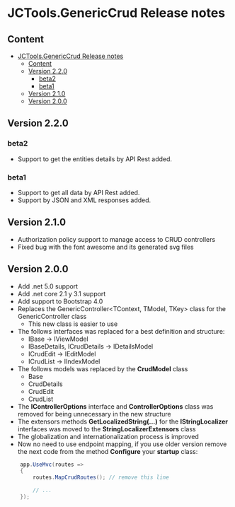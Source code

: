 # JCTools.GenericCrud Release notes

## Content
- [JCTools.GenericCrud Release notes](#jctoolsgenericcrud-release-notes)
  - [Content](#content)
  - [Version 2.2.0](#version-220)
    - [beta2](#beta2)
    - [beta1](#beta1)
  - [Version 2.1.0](#version-210)
  - [Version 2.0.0](#version-200)

## Version 2.2.0
### beta2
* Support to get the entities details by API Rest added.
### beta1
* Support to get all data by API Rest added.  
* Support by JSON and XML responses added.

## Version 2.1.0
* Authorization policy support to manage access to CRUD controllers
* Fixed bug with the font awesome and its generated svg files

## Version 2.0.0
* Add .net 5.0 support
* Add .net core 2.1 y 3.1 support
* Add support to Bootstrap 4.0
* Replaces the GenericController<TContext, TModel, TKey> class for the GenericController class
  * This new class is easier to use
* The follows interfaces was replaced for a best definition and structure:
  * IBase -> IViewModel
  * IBaseDetails, ICrudDetails -> IDetailsModel
  * ICrudEdit -> IEditModel
  * ICrudList -> IIndexModel
* The follows models was replaced by the **CrudModel** class
  * Base
  * CrudDetails
  * CrudEdit
  * CrudList
* The **IControllerOptions** interface and **ControllerOptions** class was removed for being unnecessary in the new structure
* The extensors methods **GetLocalizedString(...)** for the **IStringLocalizer** interfaces was moved to the **StringLocalizerExtensors** class
* The globalization and internationalization process is improved
* Now no need to use endpoint mapping, if you use older version remove the next code from the method **Configure** your **startup** class:
```cs
    app.UseMvc(routes =>
    {
        routes.MapCrudRoutes(); // remove this line

        // ...
    });   

```